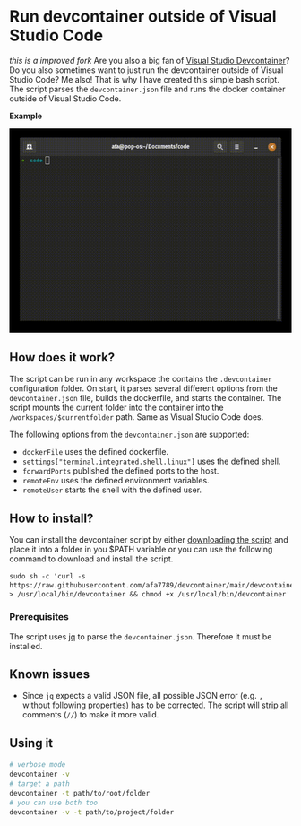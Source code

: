 # Run devcontainer outside of Visual Studio Code
_this is a improved fork_
Are you also a big fan of [Visual Studio Devcontainer](https://code.visualstudio.com/docs/remote/containers)?
Do you also sometimes want to just run the devcontainer outside of Visual Studio Code?
Me also! That is why I have created this simple bash script.
The script parses the `devcontainer.json` file and runs the docker container outside of Visual Studio Code.

__Example__

![Example](example.gif)

## How does it work?
The script can be run in any workspace the contains the `.devcontainer` configuration folder. On start, it parses several different options from the `devcontainer.json` file, builds the dockerfile, and starts the container. The script mounts the current folder into the container into the `/workspaces/$currentfolder` path. Same as Visual Studio Code does. 

The following options from the `devcontainer.json` are supported:

- `dockerFile` uses the defined dockerfile.
- `settings["terminal.integrated.shell.linux"]` uses the defined shell.
- `forwardPorts` published the defined ports to the host.
- `remoteEnv` uses the defined environment variables.
- `remoteUser` starts the shell with the defined user.

## How to install?
You can install the devcontainer script by either [downloading the script](https://raw.githubusercontent.com/afa7789/devcontainer/main/devcontainer.sh)
and place it into a folder in you $PATH variable or you can use the following command to download and install the script.

```
sudo sh -c 'curl -s https://raw.githubusercontent.com/afa7789/devcontainer/main/devcontainer.sh > /usr/local/bin/devcontainer && chmod +x /usr/local/bin/devcontainer'
```
### Prerequisites
The script uses [jq](https://stedolan.github.io/jq/) to parse the `devcontainer.json`. Therefore it must be installed.

## Known issues
- Since `jq` expects a valid JSON file, all possible JSON error (e.g. `,` without following properties) has to be corrected.
The script will strip all comments (`//`) to make it more valid.

## Using it
```sh
# verbose mode
devcontainer -v 
# target a path
devcontainer -t path/to/root/folder 
# you can use both too
devcontainer -v -t path/to/project/folder
```
